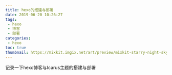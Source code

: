 ```yaml
---
title: hexo的搭建与部署
date: 2019-06-20 10:26:27
tags:
 - hexo
 - 博客
 - 部署
categories: 
 - hexo
toc: true
thumbnail: https://mixkit.imgix.net/art/preview/mixkit-starry-night-sky-over-hills-and-water-85-square-large.png?w=441&h=441&q=80&auto=format%2Ccompress&q=50&dpr=2
---
```


记录一下hexo博客与Icarus主题的搭建与部署


<!--more-->

